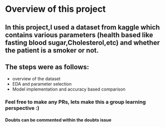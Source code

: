 # Overview of this project
## In this project,I used a dataset from kaggle which contains various parameters (health based like fasting blood sugar,Cholesterol,etc) and whether the patient is a smoker or not. 
## The steps were as follows:
 - overview of the dataset
 - EDA and parameter selection
 - Model implementation and accuracy based comparison

### Feel free to make any PRs, lets make this a group learning perspective :) 
#### Doubts can be commented within the doubts issue
